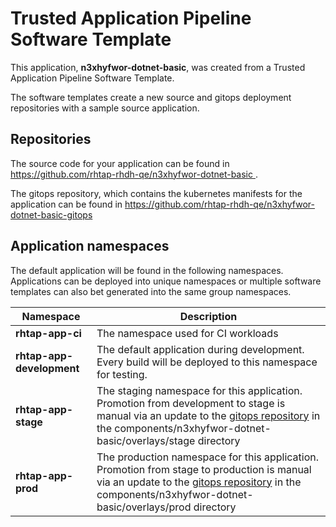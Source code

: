 # Trusted Application Pipeline Software Template

This application, **n3xhyfwor-dotnet-basic**, was created from a Trusted Application Pipeline Software Template.

The software templates create a new source and gitops deployment repositories with a sample source application. 

## Repositories

The source code for your application can be found in [https://github.com/rhtap-rhdh-qe/n3xhyfwor-dotnet-basic ](https://github.com/rhtap-rhdh-qe/n3xhyfwor-dotnet-basic ).
 
The gitops repository, which contains the kubernetes manifests for the application can be found in 
[https://github.com/rhtap-rhdh-qe/n3xhyfwor-dotnet-basic-gitops ](https://github.com/rhtap-rhdh-qe/n3xhyfwor-dotnet-basic-gitops ) 

## Application namespaces 

The default application will be found in the following namespaces. Applications can be deployed into unique namespaces or multiple software templates can also bet generated into the same group namespaces.  

|  Namespace   |  Description   |  
| -------- | -------- |
| **rhtap-app-ci** | The namespace used for CI workloads |
| **rhtap-app-development** | The default application during development. Every build will be deployed to this namespace for testing. |
| **rhtap-app-stage** | The staging namespace for this application. Promotion from development to stage is manual via an update to the [gitops repository](https://github.com/rhtap-rhdh-qe/n3xhyfwor-dotnet-basic-gitops ) in the components/n3xhyfwor-dotnet-basic/overlays/stage directory |
| **rhtap-app-prod** | The production namespace for this application. Promotion from stage to production is manual via an update to the [gitops repository](https://github.com/rhtap-rhdh-qe/n3xhyfwor-dotnet-basic-gitops ) in the components/n3xhyfwor-dotnet-basic/overlays/prod directory |